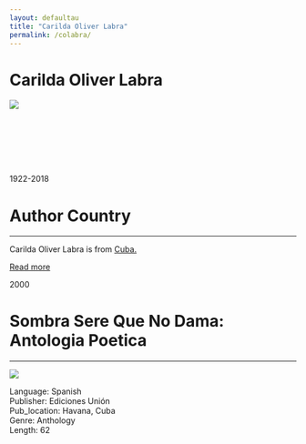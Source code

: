 ```yaml
---
layout: defaultau
title: "Carilda Oliver Labra"
permalink: /colabra/
---
```

<!-- partial:index.partial.html -->
<div class="content">
    <h1>Carilda Oliver Labra</h1>
    <div class="quote">
        <div><img src="https://encrypted-tbn0.gstatic.com/images?q=tbn:ANd9GcS_UyvgLHXy8FVLTbDW8MPj_3jc8rYD-VjNUa2UoByPwl1IxHqM9-LFJB_LQSx8iX7xtIw&usqp=CAU" class="logo"></div>
    </div>
    <div class="timeline">
        <div style="padding-bottom:100px;"></div>
        <div class="block">
            <div class="date right"><p class="right">1922-2018 </p></div>
            <div class="dot"></div>
            <div class="left first">
            <div class="author_country">
                <h1>Author Country</h1><hr>
          <div class="aclocation">  <p>Carilda Oliver Labra is from <a href="{{ site.baseurl }}/14">Cuba.</a></p></div>
                <div class="acreadmore"><a href="https://en.wikipedia.org/wiki/Carilda_Oliver_Labra">Read more</a></div>
            </div>
            </div>
        </div>
        <div class="block">
            <div class="date left"><p class="left">2000</p></div>
            <div class="dot"></div>
            <div class="right">
                <h1>Sombra Sere Que No Dama: Antologia Poetica</h1><hr>
                <p><img src="https://books.google.dm/books/content?id=QWTmAAAACAAJ&printsec=frontcover&img=1&zoom=1&imgtk=AFLRE73FC9gT1Y7H3-DPbrgapZG3JjnGqgoI6dzZg5H8h0cn2H4AjCN-K4Z327zBwElcc7VoYr5_6ePYa_-aMgLIvsMO3OPZdTFw8EUIe_RyJ7XJmzD-Ebc2y3P8RKZJ4Q4EfJHCyZfO"></p>
                <p>
                Language: Spanish<br/>
                Publisher: Ediciones Unión<br/>
                Pub_location: Havana, Cuba<br/>
                Genre: Anthology<br/>
                Length: 62<br/>                   </p>
            </div>
        </div>
